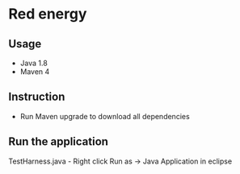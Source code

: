 # Red energy

## Usage
- Java 1.8
- Maven 4

## Instruction
- Run Maven upgrade to download all dependencies

## Run the application
 TestHarness.java - Right click Run as -> Java Application in eclipse


